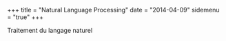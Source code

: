 +++
title = "Natural Language Processing"
date = "2014-04-09"
sidemenu = "true"
+++

Traitement du langage naturel
